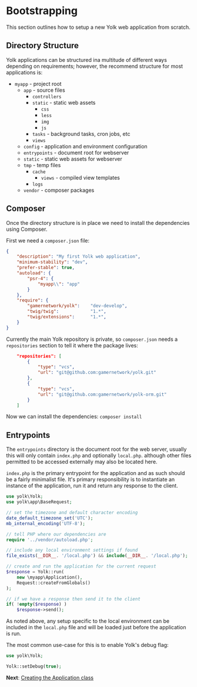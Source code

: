 
# Bootstrapping

This section outlines how to setup a new Yolk web application from scratch.

## Directory Structure

Yolk applications can be structured ina multitude of different ways depending on requirements;
however, the recommend structure for most applications is:


* `myapp` - project root
	* `app` - source files
		* `controllers`
		* `static` - static web assets
			* `css`
			* `less`
			* `img`
			* `js`
		* `tasks` - background tasks, cron jobs, etc
		* `views`
	* `config` - application and environment configuration
	* `entrypoints` - document root for webserver
	* `static` - static web assets for webserver
	* `tmp` - temp files
		* `cache`
			* `views` - compiled view templates
		* `logs`
	* `vendor` - composer packages

## Composer

Once the directory structure is in place we need to install the dependencies using Composer.

First we need a `composer.json` file:

```json
{
	"description": "My first Yolk web application",
	"minimum-stability": "dev",
	"prefer-stable": true,
	"autoload": {
		"psr-4": {
			"myapp\\": "app"
		}
	},
	"require": {
		"gamernetwork/yolk":	"dev-develop",
		"twig/twig":    	    "1.*",
		"twig/extensions":		"1.*",
	}
}
```

Currently the main Yolk repository is private, so `composer.json` needs a `repositories` section
to tell it where the package lives:

```json
	"repositories": [
		{
			"type": "vcs",
			"url": "git@github.com:gamernetwork/yolk.git"
		},
		{
			"type": "vcs",
			"url": "git@github.com:gamernetwork/yolk-orm.git"
		}
	]
```

Now we can install the dependencies: `composer install`

## Entrypoints

The `entrypoints` directory is the document root for the web server,
usually this will only contain `index.php` and optionally `local.php`.
although other files permitted to be accessed externally may also be
located here.

`index.php` is the primary entrypoint for the application and as such
should be a fairly minimalist file. It's primary responsibility is to
instantiate an instance of the application, run it and return any response
to the client.

```php
use yolk\Yolk;
use yolk\app\BaseRequest;

// set the timezone and default character encoding
date_default_timezone_set('UTC');
mb_internal_encoding('UTF-8');

// tell PHP where our dependencies are
require '../vendor/autoload.php';

// include any local environment settings if found
file_exists(__DIR__. '/local.php') && include(__DIR__. '/local.php');

// create and run the application for the current request
$response = Yolk::run(
	new \myapp\Application(),
	Request::createFromGlobals()
);

// if we have a response then send it to the client
if( !empty($response) )
	$response->send();
```

As noted above, any setup specific to the local environment can be
included in the `local.php` file and will be loaded just before the
application is run.

The most common use-case for this is to enable Yolk's debug flag:

```php
use yolk\Yolk;

Yolk::setDebug(true);
```

**Next**: [Creating the Application class](20-application.md)
